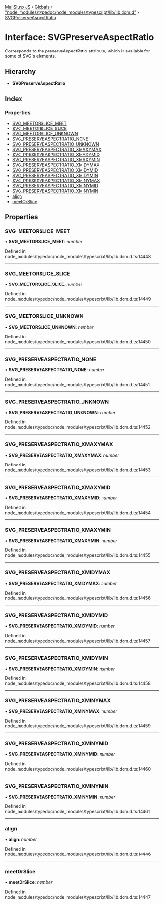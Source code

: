 [MailSlurp JS](../README.md) › [Globals](../globals.md) › ["node_modules/typedoc/node_modules/typescript/lib/lib.dom.d"](../modules/_node_modules_typedoc_node_modules_typescript_lib_lib_dom_d_.md) › [SVGPreserveAspectRatio](_node_modules_typedoc_node_modules_typescript_lib_lib_dom_d_.svgpreserveaspectratio.md)

# Interface: SVGPreserveAspectRatio

Corresponds to the preserveAspectRatio attribute, which is available for some of SVG's elements.

## Hierarchy

* **SVGPreserveAspectRatio**

## Index

### Properties

* [SVG_MEETORSLICE_MEET](_node_modules_typedoc_node_modules_typescript_lib_lib_dom_d_.svgpreserveaspectratio.md#svg_meetorslice_meet)
* [SVG_MEETORSLICE_SLICE](_node_modules_typedoc_node_modules_typescript_lib_lib_dom_d_.svgpreserveaspectratio.md#svg_meetorslice_slice)
* [SVG_MEETORSLICE_UNKNOWN](_node_modules_typedoc_node_modules_typescript_lib_lib_dom_d_.svgpreserveaspectratio.md#svg_meetorslice_unknown)
* [SVG_PRESERVEASPECTRATIO_NONE](_node_modules_typedoc_node_modules_typescript_lib_lib_dom_d_.svgpreserveaspectratio.md#svg_preserveaspectratio_none)
* [SVG_PRESERVEASPECTRATIO_UNKNOWN](_node_modules_typedoc_node_modules_typescript_lib_lib_dom_d_.svgpreserveaspectratio.md#svg_preserveaspectratio_unknown)
* [SVG_PRESERVEASPECTRATIO_XMAXYMAX](_node_modules_typedoc_node_modules_typescript_lib_lib_dom_d_.svgpreserveaspectratio.md#svg_preserveaspectratio_xmaxymax)
* [SVG_PRESERVEASPECTRATIO_XMAXYMID](_node_modules_typedoc_node_modules_typescript_lib_lib_dom_d_.svgpreserveaspectratio.md#svg_preserveaspectratio_xmaxymid)
* [SVG_PRESERVEASPECTRATIO_XMAXYMIN](_node_modules_typedoc_node_modules_typescript_lib_lib_dom_d_.svgpreserveaspectratio.md#svg_preserveaspectratio_xmaxymin)
* [SVG_PRESERVEASPECTRATIO_XMIDYMAX](_node_modules_typedoc_node_modules_typescript_lib_lib_dom_d_.svgpreserveaspectratio.md#svg_preserveaspectratio_xmidymax)
* [SVG_PRESERVEASPECTRATIO_XMIDYMID](_node_modules_typedoc_node_modules_typescript_lib_lib_dom_d_.svgpreserveaspectratio.md#svg_preserveaspectratio_xmidymid)
* [SVG_PRESERVEASPECTRATIO_XMIDYMIN](_node_modules_typedoc_node_modules_typescript_lib_lib_dom_d_.svgpreserveaspectratio.md#svg_preserveaspectratio_xmidymin)
* [SVG_PRESERVEASPECTRATIO_XMINYMAX](_node_modules_typedoc_node_modules_typescript_lib_lib_dom_d_.svgpreserveaspectratio.md#svg_preserveaspectratio_xminymax)
* [SVG_PRESERVEASPECTRATIO_XMINYMID](_node_modules_typedoc_node_modules_typescript_lib_lib_dom_d_.svgpreserveaspectratio.md#svg_preserveaspectratio_xminymid)
* [SVG_PRESERVEASPECTRATIO_XMINYMIN](_node_modules_typedoc_node_modules_typescript_lib_lib_dom_d_.svgpreserveaspectratio.md#svg_preserveaspectratio_xminymin)
* [align](_node_modules_typedoc_node_modules_typescript_lib_lib_dom_d_.svgpreserveaspectratio.md#align)
* [meetOrSlice](_node_modules_typedoc_node_modules_typescript_lib_lib_dom_d_.svgpreserveaspectratio.md#meetorslice)

## Properties

###  SVG_MEETORSLICE_MEET

• **SVG_MEETORSLICE_MEET**: *number*

Defined in node_modules/typedoc/node_modules/typescript/lib/lib.dom.d.ts:14448

___

###  SVG_MEETORSLICE_SLICE

• **SVG_MEETORSLICE_SLICE**: *number*

Defined in node_modules/typedoc/node_modules/typescript/lib/lib.dom.d.ts:14449

___

###  SVG_MEETORSLICE_UNKNOWN

• **SVG_MEETORSLICE_UNKNOWN**: *number*

Defined in node_modules/typedoc/node_modules/typescript/lib/lib.dom.d.ts:14450

___

###  SVG_PRESERVEASPECTRATIO_NONE

• **SVG_PRESERVEASPECTRATIO_NONE**: *number*

Defined in node_modules/typedoc/node_modules/typescript/lib/lib.dom.d.ts:14451

___

###  SVG_PRESERVEASPECTRATIO_UNKNOWN

• **SVG_PRESERVEASPECTRATIO_UNKNOWN**: *number*

Defined in node_modules/typedoc/node_modules/typescript/lib/lib.dom.d.ts:14452

___

###  SVG_PRESERVEASPECTRATIO_XMAXYMAX

• **SVG_PRESERVEASPECTRATIO_XMAXYMAX**: *number*

Defined in node_modules/typedoc/node_modules/typescript/lib/lib.dom.d.ts:14453

___

###  SVG_PRESERVEASPECTRATIO_XMAXYMID

• **SVG_PRESERVEASPECTRATIO_XMAXYMID**: *number*

Defined in node_modules/typedoc/node_modules/typescript/lib/lib.dom.d.ts:14454

___

###  SVG_PRESERVEASPECTRATIO_XMAXYMIN

• **SVG_PRESERVEASPECTRATIO_XMAXYMIN**: *number*

Defined in node_modules/typedoc/node_modules/typescript/lib/lib.dom.d.ts:14455

___

###  SVG_PRESERVEASPECTRATIO_XMIDYMAX

• **SVG_PRESERVEASPECTRATIO_XMIDYMAX**: *number*

Defined in node_modules/typedoc/node_modules/typescript/lib/lib.dom.d.ts:14456

___

###  SVG_PRESERVEASPECTRATIO_XMIDYMID

• **SVG_PRESERVEASPECTRATIO_XMIDYMID**: *number*

Defined in node_modules/typedoc/node_modules/typescript/lib/lib.dom.d.ts:14457

___

###  SVG_PRESERVEASPECTRATIO_XMIDYMIN

• **SVG_PRESERVEASPECTRATIO_XMIDYMIN**: *number*

Defined in node_modules/typedoc/node_modules/typescript/lib/lib.dom.d.ts:14458

___

###  SVG_PRESERVEASPECTRATIO_XMINYMAX

• **SVG_PRESERVEASPECTRATIO_XMINYMAX**: *number*

Defined in node_modules/typedoc/node_modules/typescript/lib/lib.dom.d.ts:14459

___

###  SVG_PRESERVEASPECTRATIO_XMINYMID

• **SVG_PRESERVEASPECTRATIO_XMINYMID**: *number*

Defined in node_modules/typedoc/node_modules/typescript/lib/lib.dom.d.ts:14460

___

###  SVG_PRESERVEASPECTRATIO_XMINYMIN

• **SVG_PRESERVEASPECTRATIO_XMINYMIN**: *number*

Defined in node_modules/typedoc/node_modules/typescript/lib/lib.dom.d.ts:14461

___

###  align

• **align**: *number*

Defined in node_modules/typedoc/node_modules/typescript/lib/lib.dom.d.ts:14446

___

###  meetOrSlice

• **meetOrSlice**: *number*

Defined in node_modules/typedoc/node_modules/typescript/lib/lib.dom.d.ts:14447
